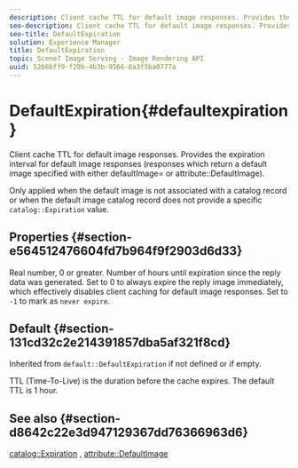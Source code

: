 ```yaml
---
description: Client cache TTL for default image responses. Provides the expiration interval for default image responses (responses which return a default image specified with either defaultImage= or attribute DefaultImage).
seo-description: Client cache TTL for default image responses. Provides the expiration interval for default image responses (responses which return a default image specified with either defaultImage= or attribute DefaultImage).
seo-title: DefaultExpiration
solution: Experience Manager
title: DefaultExpiration
topic: Scene7 Image Serving - Image Rendering API
uuid: 5266bff9-f20b-4b3b-9566-8a3f5ba0777a
---
```


# DefaultExpiration{#defaultexpiration}

Client cache TTL for default image responses. Provides the expiration interval for default image responses (responses which return a default image specified with either defaultImage= or attribute::DefaultImage).

Only applied when the default image is not associated with a catalog record or when the default image catalog record does not provide a specific `catalog::Expiration` value.

## Properties {#section-e564512476604fd7b964f9f2903d6d33}

Real number, 0 or greater. Number of hours until expiration since the reply data was generated. Set to 0 to always expire the reply image immediately, which effectively disables client caching for default image responses. Set to `-1` to mark as `never expire`.

## Default {#section-131cd32c2e214391857dba5af321f8cd}

Inherited from `default::DefaultExpiration` if not defined or if empty.

TTL (Time-To-Live) is the duration before the cache expires. The default TTL is 1 hour.

## See also {#section-d8642c22e3d947129367dd76366963d6}

[catalog::Expiration](../../../../../is-api/image-catalog/image-serving-api-ref/c-image-catalog-reference/c-image-svg-data-reference/c-svg-data-reference/r-expiration-svg.md#reference-a7afd668ecbb4d2da65d86259aa6a28a) , [attribute::DefaultImage](../../../../../is-api/image-catalog/image-serving-api-ref/c-image-catalog-reference/c-attributes-reference/r-is-cat-defaultimage.md#reference-8e9900e129f54ed68462a3c2fc3bc433) 
